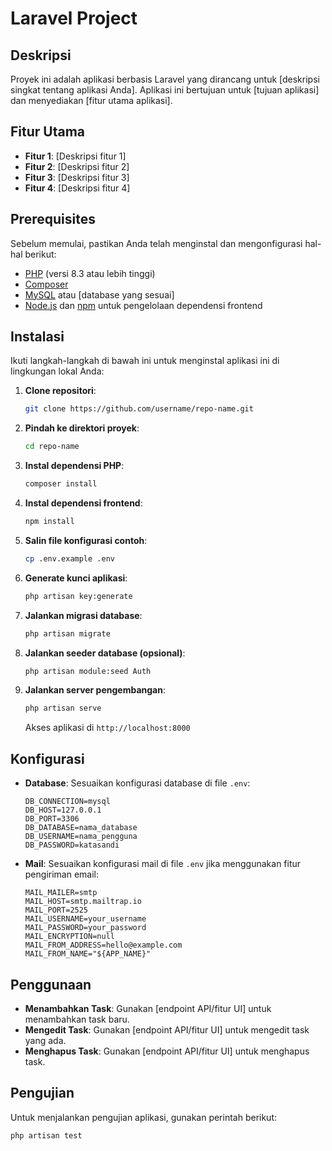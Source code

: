 # Laravel Project

## Deskripsi

Proyek ini adalah aplikasi berbasis Laravel yang dirancang untuk [deskripsi singkat tentang aplikasi Anda]. Aplikasi ini bertujuan untuk [tujuan aplikasi] dan menyediakan [fitur utama aplikasi].

## Fitur Utama

- **Fitur 1**: [Deskripsi fitur 1]
- **Fitur 2**: [Deskripsi fitur 2]
- **Fitur 3**: [Deskripsi fitur 3]
- **Fitur 4**: [Deskripsi fitur 4]

## Prerequisites

Sebelum memulai, pastikan Anda telah menginstal dan mengonfigurasi hal-hal berikut:

- [PHP](https://www.php.net/downloads) (versi 8.3 atau lebih tinggi)
- [Composer](https://getcomposer.org/download/)
- [MySQL](https://dev.mysql.com/downloads/) atau [database yang sesuai]
- [Node.js](https://nodejs.org/) dan [npm](https://www.npmjs.com/get-npm) untuk pengelolaan dependensi frontend

## Instalasi

Ikuti langkah-langkah di bawah ini untuk menginstal aplikasi ini di lingkungan lokal Anda:

1. **Clone repositori**:
    ```bash
    git clone https://github.com/username/repo-name.git
    ```

2. **Pindah ke direktori proyek**:
    ```bash
    cd repo-name
    ```

3. **Instal dependensi PHP**:
    ```bash
    composer install
    ```

4. **Instal dependensi frontend**:
    ```bash
    npm install
    ```

5. **Salin file konfigurasi contoh**:
    ```bash
    cp .env.example .env
    ```

6. **Generate kunci aplikasi**:
    ```bash
    php artisan key:generate
    ```

7. **Jalankan migrasi database**:
    ```bash
    php artisan migrate
    ```

8. **Jalankan seeder database (opsional)**:
    ```bash
    php artisan module:seed Auth
    ```

9. **Jalankan server pengembangan**:
    ```bash
    php artisan serve
    ```

    Akses aplikasi di `http://localhost:8000`

## Konfigurasi

- **Database**: Sesuaikan konfigurasi database di file `.env`:
    ```plaintext
    DB_CONNECTION=mysql
    DB_HOST=127.0.0.1
    DB_PORT=3306
    DB_DATABASE=nama_database
    DB_USERNAME=nama_pengguna
    DB_PASSWORD=katasandi
    ```

- **Mail**: Sesuaikan konfigurasi mail di file `.env` jika menggunakan fitur pengiriman email:
    ```plaintext
    MAIL_MAILER=smtp
    MAIL_HOST=smtp.mailtrap.io
    MAIL_PORT=2525
    MAIL_USERNAME=your_username
    MAIL_PASSWORD=your_password
    MAIL_ENCRYPTION=null
    MAIL_FROM_ADDRESS=hello@example.com
    MAIL_FROM_NAME="${APP_NAME}"
    ```

## Penggunaan

- **Menambahkan Task**: Gunakan [endpoint API/fitur UI] untuk menambahkan task baru.
- **Mengedit Task**: Gunakan [endpoint API/fitur UI] untuk mengedit task yang ada.
- **Menghapus Task**: Gunakan [endpoint API/fitur UI] untuk menghapus task.

## Pengujian

Untuk menjalankan pengujian aplikasi, gunakan perintah berikut:

```bash
php artisan test
